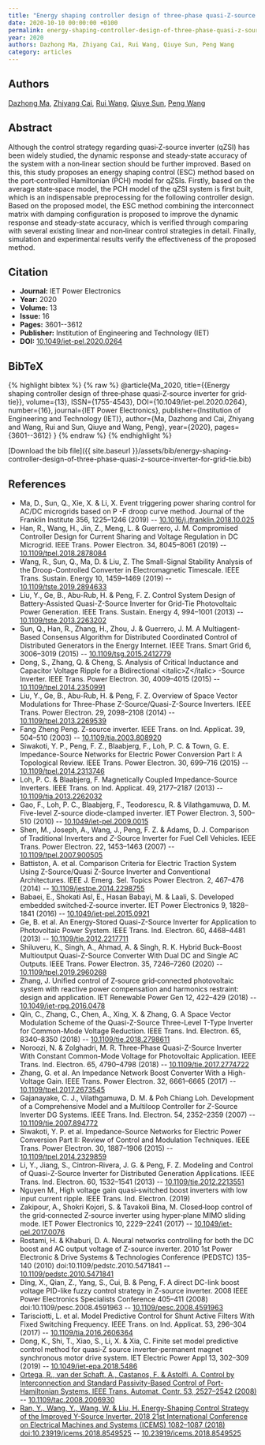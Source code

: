 ```yaml
---
title: "Energy shaping controller design of three‐phase quasi‐Z‐source inverter for grid‐tie"
date: 2020-10-10 00:00:00 +0100
permalink: energy-shaping-controller-design-of-three-phase-quasi-z-source-inverter-for-grid-tie
year: 2020
authors: Dazhong Ma, Zhiyang Cai, Rui Wang, Qiuye Sun, Peng Wang
category: articles
---
```

 
## Authors
[Dazhong Ma](authors/dazhong-ma), [Zhiyang Cai](authors/zhiyang-cai), [Rui Wang](authors/rui-wang), [Qiuye Sun](authors/qiuye-sun), [Peng Wang](authors/peng-wang)
 
## Abstract
Although the control strategy regarding quasi‐Z‐source inverter (qZSI) has been widely studied, the dynamic response and steady‐state accuracy of the system with a non‐linear section should be further improved. Based on this, this study proposes an energy shaping control (ESC) method based on the port‐controlled Hamiltonian (PCH) model for qZSIs. Firstly, based on the average state‐space model, the PCH model of the qZSI system is first built, which is an indispensable preprocessing for the following controller design. Based on the proposed model, the ESC method combining the interconnect matrix with damping configuration is proposed to improve the dynamic response and steady‐state accuracy, which is verified through comparing with several existing linear and non‐linear control strategies in detail. Finally, simulation and experimental results verify the effectiveness of the proposed method.
 
## Citation
- **Journal:** IET Power Electronics
- **Year:** 2020
- **Volume:** 13
- **Issue:** 16
- **Pages:** 3601--3612
- **Publisher:** Institution of Engineering and Technology (IET)
- **DOI:** [10.1049/iet-pel.2020.0264](https://doi.org/10.1049/iet-pel.2020.0264)
 
## BibTeX
{% highlight bibtex %}
{% raw %}
@article{Ma_2020,
  title={{Energy shaping controller design of three‐phase quasi‐Z‐source inverter for grid‐tie}},
  volume={13},
  ISSN={1755-4543},
  DOI={10.1049/iet-pel.2020.0264},
  number={16},
  journal={IET Power Electronics},
  publisher={Institution of Engineering and Technology (IET)},
  author={Ma, Dazhong and Cai, Zhiyang and Wang, Rui and Sun, Qiuye and Wang, Peng},
  year={2020},
  pages={3601--3612}
}
{% endraw %}
{% endhighlight %}
 
[Download the bib file]({{ site.baseurl }}/assets/bib/energy-shaping-controller-design-of-three-phase-quasi-z-source-inverter-for-grid-tie.bib)
 
## References
- Ma, D., Sun, Q., Xie, X. & Li, X. Event triggering power sharing control for AC/DC microgrids based on P -F droop curve method. Journal of the Franklin Institute 356, 1225–1246 (2019) -- [10.1016/j.jfranklin.2018.10.025](https://doi.org/10.1016/j.jfranklin.2018.10.025)
- Han, R., Wang, H., Jin, Z., Meng, L. & Guerrero, J. M. Compromised Controller Design for Current Sharing and Voltage Regulation in DC Microgrid. IEEE Trans. Power Electron. 34, 8045–8061 (2019) -- [10.1109/tpel.2018.2878084](https://doi.org/10.1109/tpel.2018.2878084)
- Wang, R., Sun, Q., Ma, D. & Liu, Z. The Small-Signal Stability Analysis of the Droop-Controlled Converter in Electromagnetic Timescale. IEEE Trans. Sustain. Energy 10, 1459–1469 (2019) -- [10.1109/tste.2019.2894633](https://doi.org/10.1109/tste.2019.2894633)
- Liu, Y., Ge, B., Abu-Rub, H. & Peng, F. Z. Control System Design of Battery-Assisted Quasi-Z-Source Inverter for Grid-Tie Photovoltaic Power Generation. IEEE Trans. Sustain. Energy 4, 994–1001 (2013) -- [10.1109/tste.2013.2263202](https://doi.org/10.1109/tste.2013.2263202)
- Sun, Q., Han, R., Zhang, H., Zhou, J. & Guerrero, J. M. A Multiagent-Based Consensus Algorithm for Distributed Coordinated Control of Distributed Generators in the Energy Internet. IEEE Trans. Smart Grid 6, 3006–3019 (2015) -- [10.1109/tsg.2015.2412779](https://doi.org/10.1109/tsg.2015.2412779)
- Dong, S., Zhang, Q. & Cheng, S. Analysis of Critical Inductance and Capacitor Voltage Ripple for a Bidirectional &lt;italic&gt;Z&lt;/italic&gt; -Source Inverter. IEEE Trans. Power Electron. 30, 4009–4015 (2015) -- [10.1109/tpel.2014.2350991](https://doi.org/10.1109/tpel.2014.2350991)
- Liu, Y., Ge, B., Abu-Rub, H. & Peng, F. Z. Overview of Space Vector Modulations for Three-Phase Z-Source/Quasi-Z-Source Inverters. IEEE Trans. Power Electron. 29, 2098–2108 (2014) -- [10.1109/tpel.2013.2269539](https://doi.org/10.1109/tpel.2013.2269539)
- Fang Zheng Peng. Z-source inverter. IEEE Trans. on Ind. Applicat. 39, 504–510 (2003) -- [10.1109/tia.2003.808920](https://doi.org/10.1109/tia.2003.808920)
- Siwakoti, Y. P., Peng, F. Z., Blaabjerg, F., Loh, P. C. & Town, G. E. Impedance-Source Networks for Electric Power Conversion Part I: A Topological Review. IEEE Trans. Power Electron. 30, 699–716 (2015) -- [10.1109/tpel.2014.2313746](https://doi.org/10.1109/tpel.2014.2313746)
- Loh, P. C. & Blaabjerg, F. Magnetically Coupled Impedance-Source Inverters. IEEE Trans. on Ind. Applicat. 49, 2177–2187 (2013) -- [10.1109/tia.2013.2262032](https://doi.org/10.1109/tia.2013.2262032)
- Gao, F., Loh, P. C., Blaabjerg, F., Teodorescu, R. & Vilathgamuwa, D. M. Five-level Z-source diode-clamped inverter. IET Power Electron. 3, 500–510 (2010) -- [10.1049/iet-pel.2009.0015](https://doi.org/10.1049/iet-pel.2009.0015)
- Shen, M., Joseph, A., Wang, J., Peng, F. Z. & Adams, D. J. Comparison of Traditional Inverters and $Z$-Source Inverter for Fuel Cell Vehicles. IEEE Trans. Power Electron. 22, 1453–1463 (2007) -- [10.1109/tpel.2007.900505](https://doi.org/10.1109/tpel.2007.900505)
- Battiston, A. et al. Comparison Criteria for Electric Traction System Using Z-Source/Quasi Z-Source Inverter and Conventional Architectures. IEEE J. Emerg. Sel. Topics Power Electron. 2, 467–476 (2014) -- [10.1109/jestpe.2014.2298755](https://doi.org/10.1109/jestpe.2014.2298755)
- Babaei, E., Shokati Asl, E., Hasan Babayi, M. & Laali, S. Developed embedded switched‐Z‐source inverter. IET Power Electronics 9, 1828–1841 (2016) -- [10.1049/iet-pel.2015.0921](https://doi.org/10.1049/iet-pel.2015.0921)
- Ge, B. et al. An Energy-Stored Quasi-Z-Source Inverter for Application to Photovoltaic Power System. IEEE Trans. Ind. Electron. 60, 4468–4481 (2013) -- [10.1109/tie.2012.2217711](https://doi.org/10.1109/tie.2012.2217711)
- Shiluveru, K., Singh, A., Ahmad, A. & Singh, R. K. Hybrid Buck–Boost Multioutput Quasi-Z-Source Converter With Dual DC and Single AC Outputs. IEEE Trans. Power Electron. 35, 7246–7260 (2020) -- [10.1109/tpel.2019.2960268](https://doi.org/10.1109/tpel.2019.2960268)
- Zhang, J. Unified control of Z‐source grid‐connected photovoltaic system with reactive power compensation and harmonics restraint: design and application. IET Renewable Power Gen 12, 422–429 (2018) -- [10.1049/iet-rpg.2016.0478](https://doi.org/10.1049/iet-rpg.2016.0478)
- Qin, C., Zhang, C., Chen, A., Xing, X. & Zhang, G. A Space Vector Modulation Scheme of the Quasi-Z-Source Three-Level T-Type Inverter for Common-Mode Voltage Reduction. IEEE Trans. Ind. Electron. 65, 8340–8350 (2018) -- [10.1109/tie.2018.2798611](https://doi.org/10.1109/tie.2018.2798611)
- Noroozi, N. & Zolghadri, M. R. Three-Phase Quasi-Z-Source Inverter With Constant Common-Mode Voltage for Photovoltaic Application. IEEE Trans. Ind. Electron. 65, 4790–4798 (2018) -- [10.1109/tie.2017.2774722](https://doi.org/10.1109/tie.2017.2774722)
- Zhang, G. et al. An Impedance Network Boost Converter With a High-Voltage Gain. IEEE Trans. Power Electron. 32, 6661–6665 (2017) -- [10.1109/tpel.2017.2673545](https://doi.org/10.1109/tpel.2017.2673545)
- Gajanayake, C. J., Vilathgamuwa, D. M. & Poh Chiang Loh. Development of a Comprehensive Model and a Multiloop Controller for $Z$-Source Inverter DG Systems. IEEE Trans. Ind. Electron. 54, 2352–2359 (2007) -- [10.1109/tie.2007.894772](https://doi.org/10.1109/tie.2007.894772)
- Siwakoti, Y. P. et al. Impedance-Source Networks for Electric Power Conversion Part II: Review of Control and Modulation Techniques. IEEE Trans. Power Electron. 30, 1887–1906 (2015) -- [10.1109/tpel.2014.2329859](https://doi.org/10.1109/tpel.2014.2329859)
- Li, Y., Jiang, S., Cintron-Rivera, J. G. & Peng, F. Z. Modeling and Control of Quasi-Z-Source Inverter for Distributed Generation Applications. IEEE Trans. Ind. Electron. 60, 1532–1541 (2013) -- [10.1109/tie.2012.2213551](https://doi.org/10.1109/tie.2012.2213551)
- Nguyen M., High voltage gain quasi‐switched boost inverters with low input current ripple. IEEE Trans. Ind. Electron. (2019)
- Zakipour, A., Shokri Kojori, S. & Tavakoli Bina, M. Closed‐loop control of the grid‐connected Z‐source inverter using hyper‐plane MIMO sliding mode. IET Power Electronics 10, 2229–2241 (2017) -- [10.1049/iet-pel.2017.0076](https://doi.org/10.1049/iet-pel.2017.0076)
- Rostami, H. & Khaburi, D. A. Neural networks controlling for both the DC boost and AC output voltage of Z-source inverter. 2010 1st Power Electronic &amp; Drive Systems &amp; Technologies Conference (PEDSTC) 135–140 (2010) doi:10.1109/pedstc.2010.5471841 -- [10.1109/pedstc.2010.5471841](https://doi.org/10.1109/pedstc.2010.5471841)
- Ding, X., Qian, Z., Yang, S., Cui, B. & Peng, F. A direct DC-link boost voltage PID-like fuzzy control strategy in Z-source inverter. 2008 IEEE Power Electronics Specialists Conference 405–411 (2008) doi:10.1109/pesc.2008.4591963 -- [10.1109/pesc.2008.4591963](https://doi.org/10.1109/pesc.2008.4591963)
- Tarisciotti, L. et al. Model Predictive Control for Shunt Active Filters With Fixed Switching Frequency. IEEE Trans. on Ind. Applicat. 53, 296–304 (2017) -- [10.1109/tia.2016.2606364](https://doi.org/10.1109/tia.2016.2606364)
- Dong, K., Shi, T., Xiao, S., Li, X. & Xia, C. Finite set model predictive control method for quasi‐Z source inverter‐permanent magnet synchronous motor drive system. IET Electric Power Appl 13, 302–309 (2019) -- [10.1049/iet-epa.2018.5486](https://doi.org/10.1049/iet-epa.2018.5486)
- [Ortega, R., van der Schaft, A., Castanos, F. & Astolfi, A. Control by Interconnection and Standard Passivity-Based Control of Port-Hamiltonian Systems. IEEE Trans. Automat. Contr. 53, 2527–2542 (2008)](control-by-interconnection-and-standard-passivity-based-control-of-port-hamiltonian-systems) -- [10.1109/tac.2008.2006930](https://doi.org/10.1109/tac.2008.2006930)
- [Ran, Y., Wang, Y., Wang, W. & Liu, H. Energy-Shaping Control Strategy of the Improved Y-Source Inverter. 2018 21st International Conference on Electrical Machines and Systems (ICEMS) 1082–1087 (2018) doi:10.23919/icems.2018.8549525](energy-shaping-control-strategy-of-the-improved-y-source-inverter) -- [10.23919/icems.2018.8549525](https://doi.org/10.23919/icems.2018.8549525)


